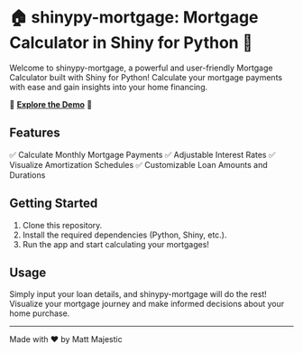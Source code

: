 # 🏠 shinypy-mortgage: Mortgage Calculator in Shiny for Python 🏡

Welcome to shinypy-mortgage, a powerful and user-friendly Mortgage Calculator built with Shiny for Python! Calculate your mortgage payments with ease and gain insights into your home financing.

🚀 **[Explore the Demo](https://mattmajestic.github.io/shinypy-mortgage/)** 🚀

## Features

✅ Calculate Monthly Mortgage Payments
✅ Adjustable Interest Rates
✅ Visualize Amortization Schedules
✅ Customizable Loan Amounts and Durations

## Getting Started

1. Clone this repository.
2. Install the required dependencies (Python, Shiny, etc.).
3. Run the app and start calculating your mortgages!

## Usage

Simply input your loan details, and shinypy-mortgage will do the rest! Visualize your mortgage journey and make informed decisions about your home purchase.

---

Made with ❤️ by Matt Majestic
